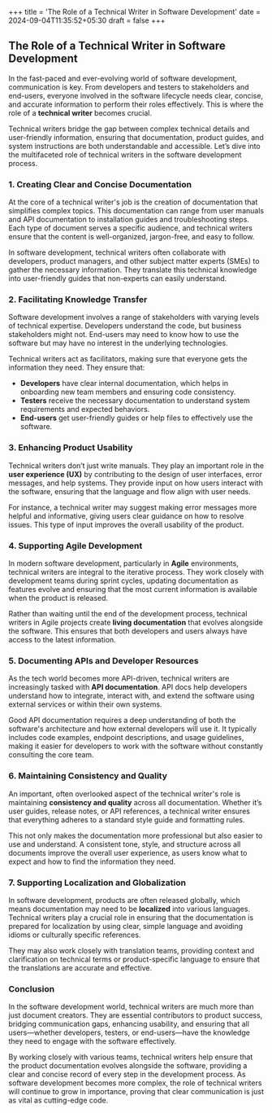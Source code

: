 +++
title = 'The Role of a Technical Writer in Software Development'
date = 2024-09-04T11:35:52+05:30
draft = false
+++
## The Role of a Technical Writer in Software Development

In the fast-paced and ever-evolving world of software development, communication is key. From developers and testers to stakeholders and end-users, everyone involved in the software lifecycle needs clear, concise, and accurate information to perform their roles effectively. This is where the role of a **technical writer** becomes crucial. 

Technical writers bridge the gap between complex technical details and user-friendly information, ensuring that documentation, product guides, and system instructions are both understandable and accessible. Let’s dive into the multifaceted role of technical writers in the software development process.

### 1. **Creating Clear and Concise Documentation**
At the core of a technical writer's job is the creation of documentation that simplifies complex topics. This documentation can range from user manuals and API documentation to installation guides and troubleshooting steps. Each type of document serves a specific audience, and technical writers ensure that the content is well-organized, jargon-free, and easy to follow.

In software development, technical writers often collaborate with developers, product managers, and other subject matter experts (SMEs) to gather the necessary information. They translate this technical knowledge into user-friendly guides that non-experts can easily understand.

### 2. **Facilitating Knowledge Transfer**
Software development involves a range of stakeholders with varying levels of technical expertise. Developers understand the code, but business stakeholders might not. End-users may need to know how to use the software but may have no interest in the underlying technologies.

Technical writers act as facilitators, making sure that everyone gets the information they need. They ensure that:
- **Developers** have clear internal documentation, which helps in onboarding new team members and ensuring code consistency.
- **Testers** receive the necessary documentation to understand system requirements and expected behaviors.
- **End-users** get user-friendly guides or help files to effectively use the software.

### 3. **Enhancing Product Usability**
Technical writers don’t just write manuals. They play an important role in the **user experience (UX)** by contributing to the design of user interfaces, error messages, and help systems. They provide input on how users interact with the software, ensuring that the language and flow align with user needs.

For instance, a technical writer may suggest making error messages more helpful and informative, giving users clear guidance on how to resolve issues. This type of input improves the overall usability of the product.

### 4. **Supporting Agile Development**
In modern software development, particularly in **Agile** environments, technical writers are integral to the iterative process. They work closely with development teams during sprint cycles, updating documentation as features evolve and ensuring that the most current information is available when the product is released.

Rather than waiting until the end of the development process, technical writers in Agile projects create **living documentation** that evolves alongside the software. This ensures that both developers and users always have access to the latest information.

### 5. **Documenting APIs and Developer Resources**
As the tech world becomes more API-driven, technical writers are increasingly tasked with **API documentation**. API docs help developers understand how to integrate, interact with, and extend the software using external services or within their own systems. 

Good API documentation requires a deep understanding of both the software's architecture and how external developers will use it. It typically includes code examples, endpoint descriptions, and usage guidelines, making it easier for developers to work with the software without constantly consulting the core team.

### 6. **Maintaining Consistency and Quality**
An important, often overlooked aspect of the technical writer's role is maintaining **consistency and quality** across all documentation. Whether it’s user guides, release notes, or API references, a technical writer ensures that everything adheres to a standard style guide and formatting rules.

This not only makes the documentation more professional but also easier to use and understand. A consistent tone, style, and structure across all documents improve the overall user experience, as users know what to expect and how to find the information they need.

### 7. **Supporting Localization and Globalization**
In software development, products are often released globally, which means documentation may need to be **localized** into various languages. Technical writers play a crucial role in ensuring that the documentation is prepared for localization by using clear, simple language and avoiding idioms or culturally specific references.

They may also work closely with translation teams, providing context and clarification on technical terms or product-specific language to ensure that the translations are accurate and effective.

### Conclusion
In the software development world, technical writers are much more than just document creators. They are essential contributors to product success, bridging communication gaps, enhancing usability, and ensuring that all users—whether developers, testers, or end-users—have the knowledge they need to engage with the software effectively.

By working closely with various teams, technical writers help ensure that the product documentation evolves alongside the software, providing a clear and concise record of every step in the development process. As software development becomes more complex, the role of technical writers will continue to grow in importance, proving that clear communication is just as vital as cutting-edge code.